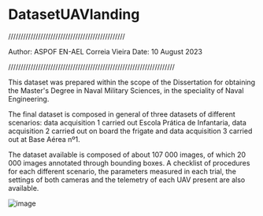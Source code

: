 # DatasetUAVlanding
///////////////////////////////////////////////

Author: ASPOF EN-AEL Correia Vieira
Date: 10 August 2023

///////////////////////////////////////////////////////////////////


This dataset was prepared within the scope of the Dissertation for obtaining the Master's Degree in Naval Military Sciences, in the speciality of Naval Engineering.

The final dataset is composed in general of three datasets of different scenarios: data acquisition 1 carried out Escola Prática de Infantaria, data acquisition 2 carried out on board the frigate and data acquisition 3 carried out at Base Aérea nº1.

The dataset available is composed of about 107 000 images, of which 20 000 images annotated through bounding boxes. A checklist of procedures for each different scenario, the parameters measured in each trial, the settings of both cameras and the telemetry of each UAV present are also available.

![image](https://github.com/Matildevieira00/DatasetUAVlanding/assets/126574233/c7c2db76-c73c-4ee7-a84a-ae200acb616d)
